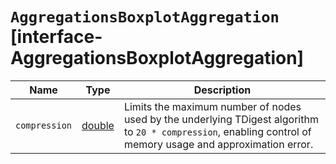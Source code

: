 # `AggregationsBoxplotAggregation` [interface-AggregationsBoxplotAggregation]

| Name | Type | Description |
| - | - | - |
| `compression` | [double](./double.md) | Limits the maximum number of nodes used by the underlying TDigest algorithm to `20 * compression`, enabling control of memory usage and approximation error. |
